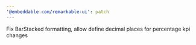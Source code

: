 ```yaml
---
'@embeddable.com/remarkable-ui': patch
---
```


Fix BarStacked formatting, allow define decimal places for percentage kpi changes
